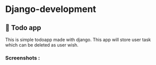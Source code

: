# Django-development 
## :triangular_flag_on_post: Todo app
This is simple todoapp made with django. This app will store user task which can be deleted as user wish.
### Screenshots :
